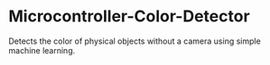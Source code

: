 # Microcontroller-Color-Detector
Detects the color of physical objects without a camera using simple machine learning.
